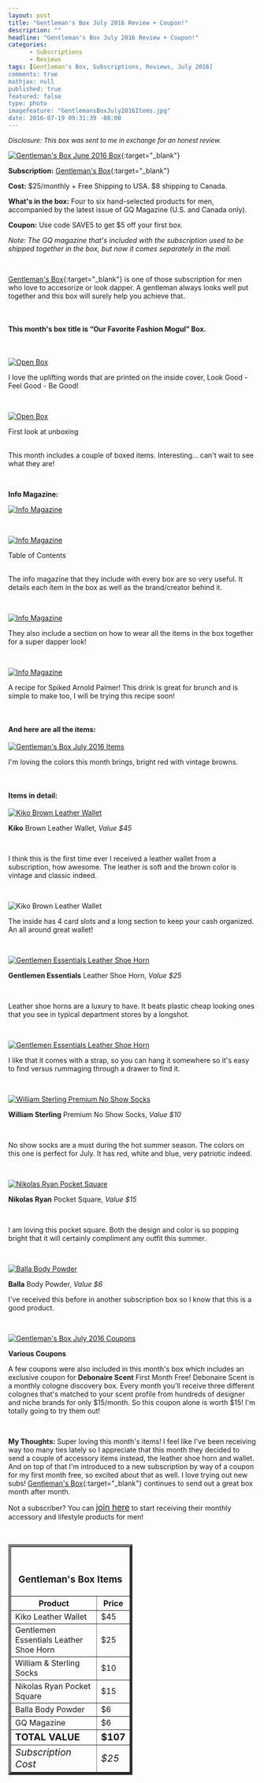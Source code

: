 ```yaml
---
layout: post
title: "Gentleman's Box July 2016 Review + Coupon!"
description: ""
headline: "Gentleman's Box July 2016 Review + Coupon!"
categories: 
      - Subscriptions
      - Reviews
tags: [Gentleman's Box, Subscriptions, Reviews, July 2016]
comments: true
mathjax: null
published: true
featured: false
type: photo
imagefeature: "GentlemansBoxJuly2016Items.jpg"
date: 2016-07-19 09:31:39 -08:00
---
```


<i><font size="2">Disclosure: This box was sent to me in exchange for an honest review.</font></i>

[![Gentleman's Box June 2016 Box](http://whatsupmailbox.com/images/GentlemansBoxJune2016Box.jpg)](http://mbsy.co/d7GnS){:target="_blank"}

**Subscription:** [Gentleman's Box](http://mbsy.co/d7GnS"){:target="_blank"}

**Cost:** $25/monthly + Free Shipping to USA. $8 shipping to Canada.

**What's in the box:** Four to six hand-selected products for men, accompanied by the latest issue of GQ Magazine (U.S. and Canada only).

**Coupon:** Use code SAVE5 to get $5 off your first box.

*Note: The GQ magazine that's included with the subscription used to be shipped together in the box, but now it comes separately in the mail.*

<br>

[Gentleman's Box](http://mbsy.co/d7GnS"){:target="_blank"} is one of those subscription for men who love to accesorize or look dapper. A gentleman always looks well put together and this box will surely help you achieve that.

<br>

<H4>This month's box title is “Our Favorite Fashion Mogul” Box.</H4>

<br>


[![Open Box](http://whatsupmailbox.com/images/GentlemansBoxJuly2016OpenBox.jpg)](http://mbsy.co/d7GnS)

I love the uplifting words that are printed on the inside cover, Look Good - Feel Good - Be Good!

<br>

[![Open Box](http://whatsupmailbox.com/images/GentlemansBoxJuly2016OpenBox2.jpg)](http://mbsy.co/d7GnS)

<figcaption>First look at unboxing</figcaption>

<br>

This month includes a couple of boxed items. Interesting... can't wait to see what they are!

<br>

<p><b>Info Magazine:</b></p>

[![Info Magazine](http://whatsupmailbox.com/images/GentlemansBoxJuly2016Info.jpg)](http://mbsy.co/d7GnS)

<br>

[![Info Magazine](http://whatsupmailbox.com/images/GentlemansBoxJuly2016Info2.jpg)](http://mbsy.co/d7GnS)

<figcaption>Table of Contents</figcaption>

<br>

The info magazine that they include with every box are so very useful. It details each item in the box as well as the brand/creator behind it.

<br>

[![Info Magazine](http://whatsupmailbox.com/images/GentlemansBoxJuly2016Info3.jpg)](http://mbsy.co/d7GnS)

They also include a section on how to wear all the items in the box together for a super dapper look!

<br>

[![Info Magazine](http://whatsupmailbox.com/images/GentlemansBoxJuly2016Info3.jpg)](http://mbsy.co/d7GnS)

A recipe for Spiked Arnold Palmer! This drink is great for brunch and is simple to make too, I will be trying this recipe soon!

<br>

<H4>And here are all the items:</H4>

[![Gentleman's Box July 2016 Items](http://whatsupmailbox.com/images/GentlemansBoxJuly2016Items.jpg)](http://mbsy.co/d7GnS)

I'm loving the colors this month brings, bright red with vintage browns.

<br>

<H4>Items in detail:</H4>

[![Kiko Brown Leather Wallet](http://whatsupmailbox.com/images/GentlemansBoxJuly2016KikoLeatherWallet.jpg)](http://mbsy.co/d7GnS)

**Kiko** Brown Leather Wallet, *Value $45*

<br>

I think this is the first time ever I received a leather wallet from a subscription, how awesome. The leather is soft and the brown color is vintage and classic indeed. 

<br>

![Kiko Brown Leather Wallet](http://whatsupmailbox.com/images/GentlemansBoxJuly2016KikoLeatherWallet2.jpg)

The inside has 4 card slots and a long section to keep your cash organized. An all around great wallet!

<br>

[![Gentlemen Essentials Leather Shoe Horn](http://whatsupmailbox.com/images/GentlemansBoxJuly2016GentlemenEssentialsLeatherShoeHorn.jpg)](http://mbsy.co/d7GnS)

**Gentlemen Essentials** Leather Shoe Horn, *Value $25*

<br>

Leather shoe horns are a luxury to have. It beats plastic cheap looking ones that you see in typical department stores by a longshot.

<br>

[![Gentlemen Essentials Leather Shoe Horn](http://whatsupmailbox.com/images/GentlemansBoxJuly2016GentlemenEssentialsLeatherShoeHorn2.jpg)](http://mbsy.co/d7GnS)

I like that it comes with a strap, so you can hang it somewhere so it's easy to find versus rummaging through a drawer to find it.

<br>


[![William Sterling Premium No Show Socks](http://whatsupmailbox.com/images/GentlemansBoxJuly2016WilliamSterlingNoShowSocks.jpg)](http://mbsy.co/d7GnS)

**William Sterling** Premium No Show Socks, *Value $10*

<br>

No show socks are a must during the hot summer season. The colors on this one is perfect for July. It has red, white and blue, very patriotic indeed.

<br>

[![Nikolas Ryan Pocket Square](http://whatsupmailbox.com/images/GentlemansBoxJuly2016NikolasRyanPocketSquare.jpg)](http://mbsy.co/d7GnS)

**Nikolas Ryan** Pocket Square, *Value $15*

<br>

I am loving this pocket square. Both the design and color is so popping bright that it will certainly compliment any outfit this summer.

<br>

[![Balla Body Powder](http://whatsupmailbox.com/images/GentlemansBoxJuly2016BallaBodyPowder.jpg)](http://mbsy.co/d7GnS)

**Balla** Body Powder, *Value $6*

I've received this before in another subscription box so I know that this is a good product.

<br>

[![Gentleman's Box July 2016 Coupons](http://whatsupmailbox.com/images/GentlemansBoxJuly2016Coupons.jpg)](http://mbsy.co/d7GnS)

**Various Coupons**

A few coupons were also included in this month's box which includes an exclusive coupon for **Debonaire Scent** First Month Free! Debonaire Scent is a monthly cologne discovery box. Every month you'll receive three different colognes that's matched to your scent profile from hundreds of designer and niche brands for only $15/month. So this coupon alone is worth $15! I'm totally going to try them out!

<br>

<i class="icon-exclamation-sign"></i> **My Thoughts:** Super loving this month's items! I feel like I've been receiving way too many ties lately so I appreciate that this month they decided to send a couple of accessory items instead, the leather shoe horn and wallet. And on top of that I'm introduced to a new subscription by way of a coupon for my first month free, so excited about that as well. I love trying out new subs! [Gentleman's Box](http://mbsy.co/d7GnS){:target="_blank"} continues to send out a great box month after month.

Not a subscriber? You can <a href="http://mbsy.co/d7GnS"><big>join here</big></a> to start receiving their monthly accessory and lifestyle products for men!

<br>

<TABLE  BORDER="5" style="width:50%">
   <TR>
      <TH COLSPAN="2">
         <H3><BR><center>Gentleman's Box Items</center></H3>
      </TH>
   </TR>
      <TH>Product</TH>
      <TH>Price</TH>
  <TR>
      <TD>Kiko Leather Wallet</TD>
      <TD>$45</TD>
   </TR>
   <TR>
      <TD>Gentlemen Essentials Leather Shoe Horn</TD>
      <TD>$25</TD>
   </TR>
  <TR>
      <TD>William & Sterling Socks</TD>
      <TD>$10</TD>
   </TR>
   <TR>
      <TD>Nikolas Ryan Pocket Square</TD>
      <TD>$15</TD>
   </TR>
   <TR>
      <TD>Balla Body Powder</TD>
      <TD>$6</TD>
   </TR>
   <TR>
      <TD>GQ Magazine</TD>
      <TD>$6</TD>
   </TR>
   <TR>
      <TD><b><big>TOTAL VALUE</big></b></TD>
      <TD><b><big>$107</big></b></TD>
   </TR>
   <TR>
      <TD><i><big>Subscription Cost</big></i></TD>
      <TD><i><big>$25</big></i></TD>
   </TR>
</TABLE>

